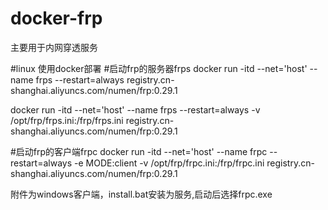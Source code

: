 # docker-frp
主要用于内网穿透服务


#linux 使用docker部署
#启动frp的服务器frps
docker run -itd --net='host' --name frps --restart=always registry.cn-shanghai.aliyuncs.com/numen/frp:0.29.1

docker run -itd --net='host' --name frps --restart=always -v /opt/frp/frps.ini:/frp/frps.ini registry.cn-shanghai.aliyuncs.com/numen/frp:0.29.1

#启动frp的客户端frpc
docker run -itd --net='host' --name frpc --restart=always -e MODE:client -v /opt/frp/frpc.ini:/frp/frpc.ini registry.cn-shanghai.aliyuncs.com/numen/frp:0.29.1

附件为windows客户端，install.bat安装为服务,启动后选择frpc.exe
